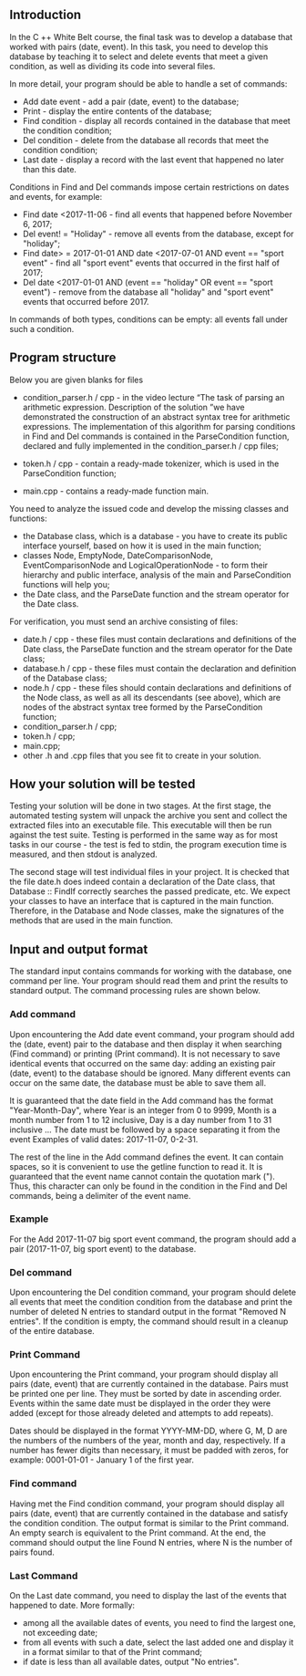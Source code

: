 ## Introduction

In the C ++ White Belt course, the final task was to develop a database that worked with pairs (date, event). In this task, you need to develop this database by teaching it to select and delete events that meet a given condition, as well as dividing its code into several files.

In more detail, your program should be able to handle a set of commands:

- Add date event - add a pair (date, event) to the database;
- Print - display the entire contents of the database;
- Find condition - display all records contained in the database that meet the condition condition;
- Del condition - delete from the database all records that meet the condition condition;
- Last date - display a record with the last event that happened no later than this date.

Conditions in Find and Del commands impose certain restrictions on dates and events, for example:

- Find date <2017-11-06 - find all events that happened before November 6, 2017;
- Del event! = "Holiday" - remove all events from the database, except for "holiday";
- Find date> = 2017-01-01 AND date <2017-07-01 AND event == "sport event" - find all "sport event" events that occurred in the first half of 2017;
- Del date <2017-01-01 AND (event == "holiday" OR event == "sport event") - remove from the database all "holiday" and "sport event" events that occurred before 2017.

In commands of both types, conditions can be empty: all events fall under such a condition.

## Program structure

Below you are given blanks for files

- condition_parser.h / cpp - in the video lecture “The task of parsing an arithmetic expression. Description of the solution ”we have demonstrated the construction of an abstract syntax tree for arithmetic expressions. The implementation of this algorithm for parsing conditions in Find and Del commands is contained in the ParseCondition function, declared and fully implemented in the condition_parser.h / cpp files;

- token.h / cpp - contain a ready-made tokenizer, which is used in the ParseCondition function;
- main.cpp - contains a ready-made function main.

You need to analyze the issued code and develop the missing classes and functions:

- the Database class, which is a database - you have to create its public interface yourself, based on how it is used in the main function;
- classes Node, EmptyNode, DateComparisonNode, EventComparisonNode and LogicalOperationNode - to form their hierarchy and public interface, analysis of the main and ParseCondition functions will help you;
- the Date class, and the ParseDate function and the stream operator for the Date class.

For verification, you must send an archive consisting of files:

- date.h / cpp - these files must contain declarations and definitions of the Date class, the ParseDate function and the stream operator for the Date class;
- database.h / cpp - these files must contain the declaration and definition of the Database class;
- node.h / cpp - these files should contain declarations and definitions of the Node class, as well as all its descendants (see above), which are nodes of the abstract syntax tree formed by the ParseCondition function;
- condition_parser.h / cpp;
- token.h / cpp;
- main.cpp;
- other .h and .cpp files that you see fit to create in your solution.

## How your solution will be tested

Testing your solution will be done in two stages. At the first stage, the automated testing system will unpack the archive you sent and collect the extracted files into an executable file. This executable will then be run against the test suite. Testing is performed in the same way as for most tasks in our course - the test is fed to stdin, the program execution time is measured, and then stdout is analyzed.

The second stage will test individual files in your project. It is checked that the file date.h does indeed contain a declaration of the Date class, that Database :: FindIf correctly searches the passed predicate, etc. We expect your classes to have an interface that is captured in the main function. Therefore, in the Database and Node classes, make the signatures of the methods that are used in the main function.

## Input and output format

The standard input contains commands for working with the database, one command per line. Your program should read them and print the results to standard output. The command processing rules are shown below.

### Add command

Upon encountering the Add date event command, your program should add the (date, event) pair to the database and then display it when searching (Find command) or printing (Print command). It is not necessary to save identical events that occurred on the same day: adding an existing pair (date, event) to the database should be ignored. Many different events can occur on the same date, the database must be able to save them all.

It is guaranteed that the date field in the Add command has the format "Year-Month-Day", where Year is an integer from 0 to 9999, Month is a month number from 1 to 12 inclusive, Day is a day number from 1 to 31 inclusive ... The date must be followed by a space separating it from the event Examples of valid dates: 2017-11-07, 0-2-31.

The rest of the line in the Add command defines the event. It can contain spaces, so it is convenient to use the getline function to read it. It is guaranteed that the event name cannot contain the quotation mark ("). Thus, this character can only be found in the condition in the Find and Del commands, being a delimiter of the event name.

### Example

For the Add 2017-11-07 big sport event command, the program should add a pair (2017-11-07, big sport event) to the database.
### Del command

Upon encountering the Del condition command, your program should delete all events that meet the condition condition from the database and print the number of deleted N entries to standard output in the format "Removed N entries". If the condition is empty, the command should result in a cleanup of the entire database.

### Print Command

Upon encountering the Print command, your program should display all pairs (date, event) that are currently contained in the database. Pairs must be printed one per line. They must be sorted by date in ascending order. Events within the same date must be displayed in the order they were added (except for those already deleted and attempts to add repeats).

Dates should be displayed in the format YYYY-MM-DD, where G, M, D are the numbers of the numbers of the year, month and day, respectively. If a number has fewer digits than necessary, it must be padded with zeros, for example: 0001-01-01 - January 1 of the first year.

### Find command

Having met the Find condition command, your program should display all pairs (date, event) that are currently contained in the database and satisfy the condition condition. The output format is similar to the Print command. An empty search is equivalent to the Print command. At the end, the command should output the line Found N entries, where N is the number of pairs found.

### Last Command

On the Last date command, you need to display the last of the events that happened to date. More formally:

- among all the available dates of events, you need to find the largest one, not exceeding date;
- from all events with such a date, select the last added one and display it in a format similar to that of the Print command;
- if date is less than all available dates, output "No entries".
